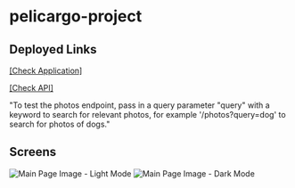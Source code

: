 # pelicargo-project

## Deployed Links

[[Check Application]](https://pelicargo-frontend-delta.vercel.app/)

[[Check API]](https://pelicargo-project.vercel.app/photos)

"To test the photos endpoint, pass in a query parameter "query" with a keyword to search for relevant photos, for example '/photos?query=dog' to search for photos of dogs."

## Screens

![Main Page Image - Light Mode](/_images/screen1.png)
![Main Page Image - Dark Mode](/_images/screen2.png)
